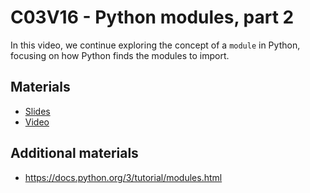 # C03V16 - Python modules, part 2

In this video, we continue exploring the concept of a `module` in Python, focusing on how Python finds the modules to import.


## Materials

* [Slides](https://docs.google.com/presentation/d/1RkIgN622u_rmBPdRbqEYxndaIp2Ka-pZC2K1Q-Dla0Y/edit?usp=sharing)
* [Video](https://www.youtube.com/watch?v=s9C7SbOF8vo)

## Additional materials

* <https://docs.python.org/3/tutorial/modules.html>
